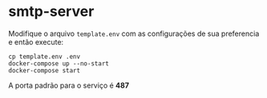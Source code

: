 # smtp-server

Modifique o arquivo `template.env` com as configurações de sua preferencia e então execute:

```
cp template.env .env
docker-compose up --no-start
docker-compose start
```
A porta padrão para o serviço é **487**
